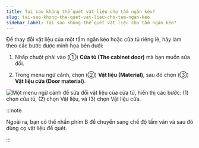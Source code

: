 ```yaml
---
title: Tại sao không thể quét vật liệu cho tấm ngăn kéo?
slug: tai-sao-khong-the-quet-vat-lieu-cho-tam-ngan-keo
sidebar_label: Tại sao không thể quét vật liệu cho tấm ngăn kéo?
---
```


Để thay đổi vật liệu của một tấm ngăn kéo hoặc cửa tủ riêng lẻ, hãy làm theo các bước được minh họa bên dưới:

1. Nhấp chuột phải vào (①) **Cửa tủ (The cabinet door)** mà bạn muốn sửa đổi.

2. Trong menu ngữ cảnh, chọn (②) **Vật liệu (Material)**, sau đó chọn (③) **Vật liệu cửa (Door material)**.

![Một menu ngữ cảnh để sửa đổi vật liệu của cửa tủ, hiển thị các bước: (1) chọn cửa tủ, (2) chọn Vật liệu, và (3) chọn Vật liệu cửa.](https://storage.googleapis.com/jegavn_kb/images/cbccf4dd-6cb2-4f84-b0f7-8f51ec004c16.png)

:::note

Ngoài ra, bạn có thể nhấn phím B để chuyển sang chế độ tấm ván và sau đó dùng cọ vật liệu để quét.

:::